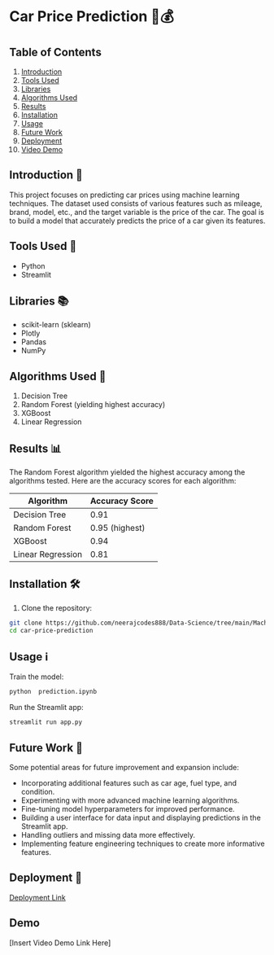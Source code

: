 # Car Price Prediction 🚗💰



## Table of Contents

1. [Introduction](#introduction)
2. [Tools Used](#tools-used)
3. [Libraries](#libraries)
4. [Algorithms Used](#algorithms-used)
5. [Results](#results)
6. [Installation](#installation)
7. [Usage](#usage)
8. [Future Work](#future-work)
9. [Deployment](#deployment)
10. [Video Demo](#Demo)

## Introduction 📝

This project focuses on predicting car prices using machine learning techniques. The dataset used consists of various features such as mileage, brand, model, etc., and the target variable is the price of the car. The goal is to build a model that accurately predicts the price of a car given its features.

## Tools Used 🔧

- Python
- Streamlit

## Libraries 📚

- scikit-learn (sklearn)
- Plotly
- Pandas
- NumPy

## Algorithms Used 🤖

1. Decision Tree
2. Random Forest (yielding highest accuracy)
3. XGBoost
4. Linear Regression

## Results 📊

The Random Forest algorithm yielded the highest accuracy among the algorithms tested. Here are the accuracy scores for each algorithm:

| Algorithm         | Accuracy Score |
|-------------------|----------------|
| Decision Tree     | 0.91         |
| Random Forest     | 0.95 (highest) |
| XGBoost           | 0.94           |
| Linear Regression | 0.81          |

## Installation 🛠️

1. Clone the repository:

```bash
git clone https://github.com/neerajcodes888/Data-Science/tree/main/Machine%20Learning/Car%20Price%20Prediction
cd car-price-prediction
```

## Usage ℹ️

Train the model:

```bash
python  prediction.ipynb
```

Run the Streamlit app:

```bash
streamlit run app.py
```


## Future Work 🔮

Some potential areas for future improvement and expansion include:

- Incorporating additional features such as car age, fuel type, and condition.
- Experimenting with more advanced machine learning algorithms.
- Fine-tuning model hyperparameters for improved performance.
- Building a user interface for data input and displaying predictions in the Streamlit app.
- Handling outliers and missing data more effectively.
- Implementing feature engineering techniques to create more informative features.

## Deployment 🚀

 [Deployment Link](https://carpricepredict-crlkxz3lbkn.streamlit.app/)

  
## Demo

[Insert Video Demo Link Here]
